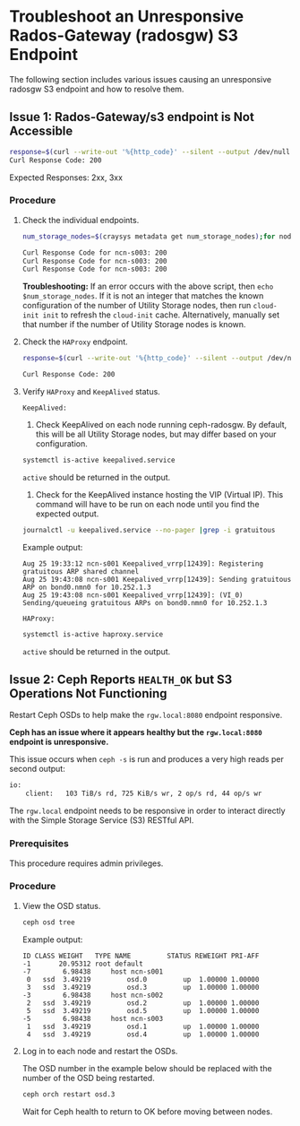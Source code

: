 # Troubleshoot an Unresponsive Rados-Gateway (radosgw) S3 Endpoint

The following section includes various issues causing an unresponsive radosgw S3 endpoint and how to resolve them.

## Issue 1: Rados-Gateway/s3 endpoint is Not Accessible

```bash
response=$(curl --write-out '%{http_code}' --silent --output /dev/null http://rgw-vip)|echo "Curl Response Code: $response"
Curl Response Code: 200
```

Expected Responses: 2xx, 3xx

### Procedure

1. Check the individual endpoints.

   ```bash
   num_storage_nodes=$(craysys metadata get num_storage_nodes);for node_num in $(seq 1 "$num_storage_nodes"); do nodename=$(printf "ncn-s%03d" "$node_num");  response=$(curl --write-out '%{http_code}' --silent --output /dev/null http://$nodename:8080); echo "Curl Response Code for ncn-s00$endpoint: $response"; done

   Curl Response Code for ncn-s003: 200
   Curl Response Code for ncn-s003: 200
   Curl Response Code for ncn-s003: 200
   ```

   **Troubleshooting:** If an error occurs with the above script, then `echo $num_storage_nodes`. If it is not an integer that matches the known configuration of the number of Utility Storage nodes, then run `cloud-init init` to refresh the `cloud-init` cache. Alternatively, manually set that number if the number of Utility Storage nodes is known.

1. Check the `HAProxy` endpoint.

   ```bash
   response=$(curl --write-out '%{http_code}' --silent --output /dev/null http://rgw-vip)|echo "Curl Response Code: $response"

   Curl Response Code: 200
   ```

1. Verify `HAProxy` and `KeepAlived` status.

   `KeepAlived:`

   1. Check KeepAlived on each node running ceph-radosgw. By default, this will be all Utility Storage nodes, but may differ based on your configuration.

   ```bash
   systemctl is-active keepalived.service
   ```

   `active` should be returned in the output.

   1. Check for the KeepAlived instance hosting the VIP (Virtual IP). This command will have to be run on each node until you find the expected output.

    ```bash
    journalctl -u keepalived.service --no-pager |grep -i gratuitous
    ```

    Example output:

    ```
    Aug 25 19:33:12 ncn-s001 Keepalived_vrrp[12439]: Registering gratuitous ARP shared channel
    Aug 25 19:43:08 ncn-s001 Keepalived_vrrp[12439]: Sending gratuitous ARP on bond0.nmn0 for 10.252.1.3
    Aug 25 19:43:08 ncn-s001 Keepalived_vrrp[12439]: (VI_0) Sending/queueing gratuitous ARPs on bond0.nmn0 for 10.252.1.3
    ```

   `HAProxy:`

   ```bash
   systemctl is-active haproxy.service
   ```

   `active` should be returned in the output.

## Issue 2: Ceph Reports `HEALTH_OK` but S3 Operations Not Functioning

Restart Ceph OSDs to help make the `rgw.local:8080` endpoint responsive.

**Ceph has an issue where it appears healthy but the `rgw.local:8080` endpoint is unresponsive.**

This issue occurs when `ceph -s` is run and produces a very high reads per second output:

```bash
io:
    client:   103 TiB/s rd, 725 KiB/s wr, 2 op/s rd, 44 op/s wr
```

The `rgw.local` endpoint needs to be responsive in order to interact directly with the Simple Storage Service \(S3\) RESTful API.

### Prerequisites

This procedure requires admin privileges.

### Procedure

1. View the OSD status.

    ```bash
    ceph osd tree
    ```

    Example output:

    ```
    ID CLASS WEIGHT   TYPE NAME         STATUS REWEIGHT PRI-AFF
    -1       20.95312 root default
    -7        6.98438     host ncn-s001
     0   ssd  3.49219         osd.0         up  1.00000 1.00000
     3   ssd  3.49219         osd.3         up  1.00000 1.00000
    -3        6.98438     host ncn-s002
     2   ssd  3.49219         osd.2         up  1.00000 1.00000
     5   ssd  3.49219         osd.5         up  1.00000 1.00000
    -5        6.98438     host ncn-s003
     1   ssd  3.49219         osd.1         up  1.00000 1.00000
     4   ssd  3.49219         osd.4         up  1.00000 1.00000

    ```

1. Log in to each node and restart the OSDs.

    The OSD number in the example below should be replaced with the number of the OSD being restarted.

    ```bash
    ceph orch restart osd.3
    ```

    Wait for Ceph health to return to OK before moving between nodes.

